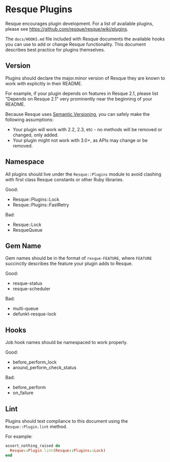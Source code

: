 Resque Plugins
==============

Resque encourages plugin development. For a list of available plugins,
please see <https://github.com/resque/resque/wiki/plugins>.

The `docs/HOOKS.md` file included with Resque documents the available
hooks you can use to add or change Resque functionality. This document
describes best practice for plugins themselves.


Version
-------

Plugins should declare the major.minor version of Resque they are
known to work with explicitly in their README.

For example, if your plugin depends on features in Resque 2.1, please
list "Depends on Resque 2.1" very prominently near the beginning of
your README.

Because Resque uses [Semantic Versioning][sv], you can safely make the
following assumptions:

* Your plugin will work with 2.2, 2.3, etc - no methods will be
  removed or changed, only added.
* Your plugin might not work with 3.0+, as APIs may change or be
  removed.


Namespace
---------

All plugins should live under the `Resque::Plugins` module to avoid
clashing with first class Resque constants or other Ruby libraries.

Good:

* Resque::Plugins::Lock
* Resque::Plugins::FastRetry

Bad:

* Resque::Lock
* ResqueQueue


Gem Name
--------

Gem names should be in the format of `resque-FEATURE`, where `FEATURE`
succinctly describes the feature your plugin adds to Resque.

Good:

* resque-status
* resque-scheduler

Bad:

* multi-queue
* defunkt-resque-lock


Hooks
-----

Job hook names should be namespaced to work properly.

Good:

* before_perform_lock
* around_perform_check_status

Bad:

* before_perform
* on_failure


Lint
----

Plugins should test compliance to this document using the
`Resque::Plugin.lint` method.

For example:

``` ruby
assert_nothing_raised do
  Resque::Plugin.lint(Resque::Plugins::Lock)
end
```

[sv]: http://semver.org/
